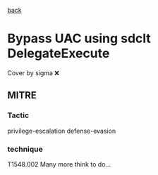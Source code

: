 [back](../index.md)
# Bypass UAC using sdclt DelegateExecute
Cover by sigma :x: 
## MITRE
### Tactic
privilege-escalation
defense-evasion
### technique
T1548.002
Many more think to do...